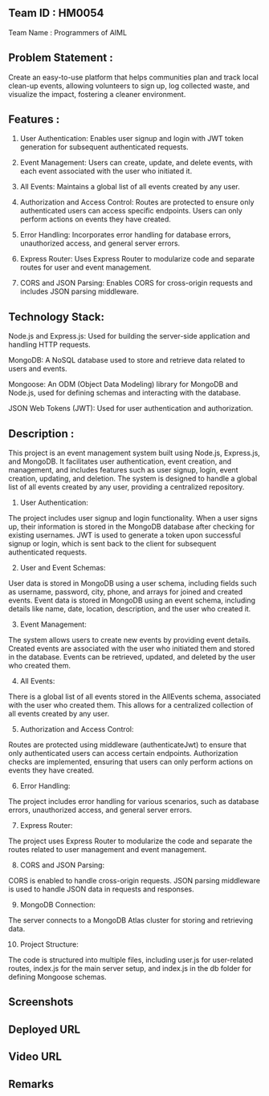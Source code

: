 ## Team ID : HM0054                
  
  Team Name : Programmers of AIML

## Problem Statement :
  
  Create an easy-to-use platform that helps communities plan and track local clean-up events, allowing volunteers to sign up, log collected waste, and visualize the impact, fostering a cleaner environment.

## Features :

  1. User Authentication:
     Enables user signup and login with JWT token generation for subsequent authenticated requests.
  
  2. Event Management:
     Users can create, update, and delete events, with each event associated with the user who initiated it.
  
  3. All Events:
     Maintains a global list of all events created by any user.
  
  4. Authorization and Access Control:
     Routes are protected to ensure only authenticated users can access specific endpoints. Users can only perform actions on events they have created.
  
  5. Error Handling:
     Incorporates error handling for database errors, unauthorized access, and general server errors.
  
  6. Express Router:
      Uses Express Router to modularize code and separate routes for user and event management.
  
  7. CORS and JSON Parsing:
      Enables CORS for cross-origin requests and includes JSON parsing middleware.

## Technology Stack:

  Node.js and Express.js: Used for building the server-side application and handling HTTP requests.
  
  MongoDB: A NoSQL database used to store and retrieve data related to users and events.
  
  Mongoose: An ODM (Object Data Modeling) library for MongoDB and Node.js, used for defining schemas and interacting with the database.
  
  JSON Web Tokens (JWT): Used for user authentication and authorization.
  
## Description :

  This project is an event management system built using Node.js, Express.js, and MongoDB. It facilitates user authentication, event creation, and management, and includes features such as user signup, login,      event creation, updating, and deletion. The system is designed to handle a global list of all events created by any user, providing a centralized repository.
    
  1. User Authentication:
  
  The project includes user signup and login functionality.
  When a user signs up, their information is stored in the MongoDB database after checking for existing usernames.
  JWT is used to generate a token upon successful signup or login, which is sent back to the client for subsequent authenticated requests.
  
  2. User and Event Schemas:
  
  User data is stored in MongoDB using a user schema, including fields such as username, password, city, phone, and arrays for joined and created events.
  Event data is stored in MongoDB using an event schema, including details like name, date, location, description, and the user who created it.
  
  3. Event Management:
  
  The system allows users to create new events by providing event details.
  Created events are associated with the user who initiated them and stored in the database.
  Events can be retrieved, updated, and deleted by the user who created them.
  
  4. All Events:
  
  There is a global list of all events stored in the AllEvents schema, associated with the user who created them. This allows for a centralized collection of all events created by any user.
  
  5. Authorization and Access Control:
  
  Routes are protected using middleware (authenticateJwt) to ensure that only authenticated users can access certain endpoints.
  Authorization checks are implemented, ensuring that users can only perform actions on events they have created.
  
  6. Error Handling:
  
  The project includes error handling for various scenarios, such as database errors, unauthorized access, and general server errors.
  
  7. Express Router:
  
  The project uses Express Router to modularize the code and separate the routes related to user management and event management.
  
  8. CORS and JSON Parsing:
  
  CORS is enabled to handle cross-origin requests.
  JSON parsing middleware is used to handle JSON data in requests and responses.
  
  9. MongoDB Connection:
  
  The server connects to a MongoDB Atlas cluster for storing and retrieving data.
  
  10. Project Structure:
      
  The code is structured into multiple files, including user.js for user-related routes, index.js for the main server setup, and index.js in the db folder for defining Mongoose schemas.

## Screenshots
  <Images>

## Deployed URL

  <Link>

## Video URL

  <Link>

## Remarks 

  <optional>
